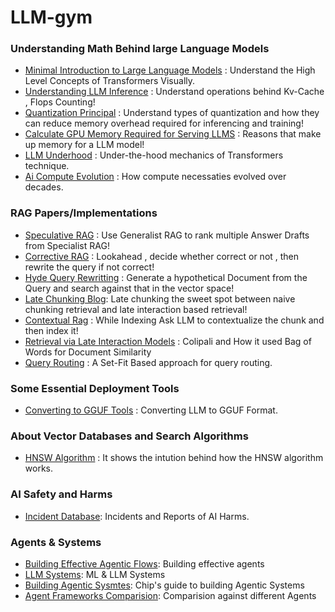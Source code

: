 # LLM-gym


### Understanding Math Behind large Language Models 
- [Minimal Introduction to Large Language Models](https://poloclub.github.io/transformer-explainer/) : Understand the High Level Concepts of Transformers Visually.
- [Understanding LLM Inference](https://kipp.ly/transformer-inference-arithmetic/) : Understand operations behind Kv-Cache , Flops Counting!
- [Quantization Principal](https://www.maartengrootendorst.com/blog/quantization/) : Understand types of quantization and how they can reduce memory overhead required for inferencing and training!
- [Calculate GPU Memory Required for Serving LLMS](https://www.substratus.ai/blog/calculating-gpu-memory-for-llm) : Reasons that make up memory for a LLM model!
- [LLM Underhood](https://bbycroft.net/llm) : Under-the-hood mechanics of Transformers technique.
- [Ai Compute Evolution](https://www.laconic.fi/ai-compute/) : How compute necessaties evolved over decades.

### RAG Papers/Implementations
- [Speculative RAG](https://research.google/blog/speculative-rag-enhancing-retrieval-augmented-generation-through-drafting/) : Use Generalist RAG to rank multiple Answer Drafts from Specialist RAG!
- [Corrective RAG](https://langchain-ai.github.io/langgraph/tutorials/rag/langgraph_crag/) : Lookahead , decide whether correct or not , then rewrite the query if not correct!
- [Hyde Query Rewritting](https://www.pondhouse-data.com/blog/advanced-rag-hypothetical-document-embeddings) : Generate a hypothetical Document from the Query and search against that in the vector space!
- [Late Chunking Blog](https://weaviate.io/blog/late-chunking): Late chunking the sweet spot between naive chunking retrieval and late interaction based retrieval!
- [Contextual Rag](https://www.anthropic.com/news/contextual-retrieval) : While Indexing Ask LLM to contextualize the chunk and then index it!
- [Retrieval via Late Interaction Models](https://huggingface.co/blog/fsommers/document-similarity-colpali) : Colipali and How it used Bag of Words for Document Similarity
- [Query Routing](https://github.com/PrithivirajDamodaran/Route0x) : A Set-Fit Based approach for query routing.

### Some Essential Deployment Tools
- [Converting to GGUF Tools](https://www.substratus.ai/blog/converting-hf-model-gguf-model) : Converting LLM to GGUF Format.

### About Vector Databases and Search Algorithms
- [HNSW Algorithm](https://lukesalamone.github.io/posts/how-does-hnsw-work/) : It shows the intution behind how the HNSW algorithm works.

### AI Safety and Harms
- [Incident Database](https://incidentdatabase.ai/apps/discover/?is_incident_report=true): Incidents and Reports of AI Harms.

### Agents & Systems
- [Building Effective Agentic Flows](https://www.anthropic.com/research/building-effective-agents): Building effective agents
- [LLM Systems](https://www.evidentlyai.com/ml-system-design): ML & LLM Systems
- [Building Agentic Sysmtes](https://huyenchip.com/2025/01/07/agents.html): Chip's guide to building Agentic Systems
- [Agent Frameworks Comparision](https://www.galileo.ai/blog/mastering-agents-langgraph-vs-autogen-vs-crew): Comparision against different Agents
